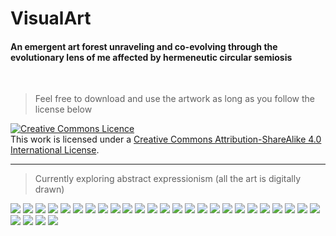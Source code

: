 # VisualArt
#### An emergent art forest unraveling and co-evolving through the evolutionary lens of me affected by hermeneutic circular semiosis

<br>

> Feel free to download and use the artwork as long as you follow the license below

<a rel="license" href="http://creativecommons.org/licenses/by-sa/4.0/"><img alt="Creative Commons Licence" style="border-width:0" src="https://i.creativecommons.org/l/by-sa/4.0/88x31.png" /></a><br />This work is licensed under a <a rel="license" href="http://creativecommons.org/licenses/by-sa/4.0/">Creative Commons Attribution-ShareAlike 4.0 International License</a>.

<hr>

> Currently exploring abstract expressionism (all the art is digitally drawn)


<img src="./curve.png" />

<img src="./stripes.png" />

<img src="./tectonic.png" />

<img src="./night.png" />

<img src="./redbrain.png" />

<img src="./G090.png" />

<img src="./colorsynth.png" />

<img src="./greying.png" />

<img src="./homotopy.png" />

<img src="./velocity.png" />

<img src="./B020.png" />

<img src="./deception.png" />

<img src="./unknown.png" />

<img src="./fire.png" />

<img src="./wavy.png" />

<img src="./LHC.png" />

<img src="./redrore.png" />

<img src="P001.png" />

<img src="./wreckoffitzgerald.png" />

<img src="./butterfly.png" />

<img src="./tornado.png" />

<img src="./primitivity.png" />

<img src="./veritas.png" />

<img src="./fragments.png" />

<img src="./pollockian.png" />

<img src="./C001.png" />

<img src="./aurora.png" />

<img src="./dichotomy.png" />

<img src="./dizzy.png" />


